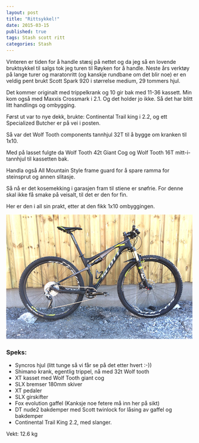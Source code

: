 ```yaml
---
layout: post
title: "Rittsykkel!"
date: 2015-03-15
published: true
tags: Stash scott ritt
categories: Stash
---
```


Vinteren er tiden for å handle stæsj på nettet og da jeg så en lovende bruktsykkel til salgs tok jeg turen til Røyken for å handle. Neste års verktøy på lange turer og maratonritt (og kanskje rundbane om det blir noe) er en veldig pent brukt Scott Spark 920 i størrelse medium, 29 tommers hjul. 

Det kommer originalt med trippelkrank og 10 gir bak med 11-36 kassett. Min kom også med Maxxis Crossmark i 2.1. Og det holder jo ikke. Så det har blitt litt handlings og ombygging. 

Først ut var to nye dekk, brukte: Continental Trail king i 2.2, og ett Specialized Butcher er på vei i posten.

Så var det Wolf Tooth components tannhjul 32T til å bygge om kranken til 1x10.

Med på lasset fulgte da Wolf Tooth 42t Giant Cog og Wolf Tooth 16T mitt-i-tannhjul til kassetten bak.

Handla også All Mountain Style frame guard for å spare ramma for steinsprut og annen slitasje. 

Så nå er det kosemekking i garasjen fram til stiene er snøfrie. For denne skal ikke få smake på veisalt, til det er den for fin. 

Her er den i all sin prakt, etter at den fikk 1x10 ombyggingen. 

<img src="/assets/scott1.jpg" alt="scott spark 920">

### Speks:

* Syncros hjul (litt tunge så vi får se på det etter hvert :-))
* Shimano krank, egentlig trippel, nå med 32t Wolf tooth
* XT kasset med Wolf Tooth giant cog
* SLX bremser 180mm skiver
* XT pedaler
* SLX girskifter
* Fox evolution gaffel (Kanksje noe fetere må inn her på sikt)
* DT nude2 bakdemper med Scott twinlock for låsing av gaffel og bakdemper
* Continental Trail King 2.2, med slanger.

Vekt: 12.6 kg 
